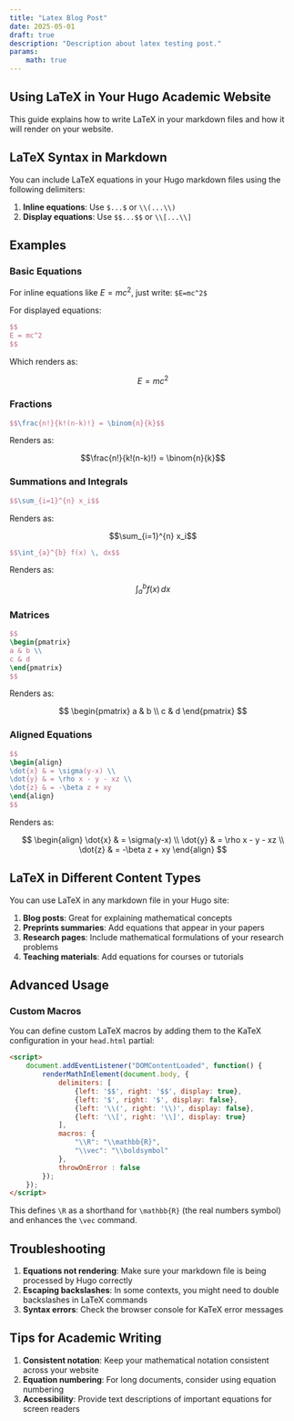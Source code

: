 ```yaml
---
title: "Latex Blog Post"
date: 2025-05-01
draft: true
description: "Description about latex testing post."
params:
    math: true
---
```


## Using LaTeX in Your Hugo Academic Website

This guide explains how to write LaTeX in your markdown files and how it will render on your website.

## LaTeX Syntax in Markdown

You can include LaTeX equations in your Hugo markdown files using the following delimiters:

1. **Inline equations**: Use `$...$` or `\\(...\\)`
2. **Display equations**: Use `$$...$$` or `\\[...\\]`

## Examples

### Basic Equations

For inline equations like $E=mc^2$, just write: `$E=mc^2$`

For displayed equations:

```LaTeX
$$
E = mc^2
$$
```

Which renders as:

$$
E = mc^2
$$

### Fractions

```LaTeX
$$\frac{n!}{k!(n-k)!} = \binom{n}{k}$$
```

Renders as:

$$\frac{n!}{k!(n-k)!} = \binom{n}{k}$$

### Summations and Integrals

```LaTeX
$$\sum_{i=1}^{n} x_i$$
```

Renders as:

$$\sum_{i=1}^{n} x_i$$

```LaTeX
$$\int_{a}^{b} f(x) \, dx$$
```

Renders as:

$$\int_{a}^{b} f(x) \, dx$$

### Matrices

```LaTeX
$$
\begin{pmatrix}
a & b \\
c & d
\end{pmatrix}
$$
```

Renders as:

$$
\begin{pmatrix}
a & b \\
c & d
\end{pmatrix}
$$

### Aligned Equations

```LaTeX
$$
\begin{align}
\dot{x} & = \sigma(y-x) \\
\dot{y} & = \rho x - y - xz \\
\dot{z} & = -\beta z + xy
\end{align}
$$
```

Renders as:

$$
\begin{align}
\dot{x} & = \sigma(y-x) \\
\dot{y} & = \rho x - y - xz \\
\dot{z} & = -\beta z + xy
\end{align}
$$

## LaTeX in Different Content Types

You can use LaTeX in any markdown file in your Hugo site:

1. **Blog posts**: Great for explaining mathematical concepts
2. **Preprints summaries**: Add equations that appear in your papers
3. **Research pages**: Include mathematical formulations of your research problems
4. **Teaching materials**: Add equations for courses or tutorials

## Advanced Usage

### Custom Macros

You can define custom LaTeX macros by adding them to the KaTeX configuration in your `head.html` partial:

```html
<script>
    document.addEventListener("DOMContentLoaded", function() {
        renderMathInElement(document.body, {
            delimiters: [
                {left: '$$', right: '$$', display: true},
                {left: '$', right: '$', display: false},
                {left: '\\(', right: '\\)', display: false},
                {left: '\\[', right: '\\]', display: true}
            ],
            macros: {
                "\\R": "\\mathbb{R}",
                "\\vec": "\\boldsymbol"
            },
            throwOnError : false
        });
    });
</script>
```

This defines `\R` as a shorthand for `\mathbb{R}` (the real numbers symbol) and enhances the `\vec` command.

## Troubleshooting

1. **Equations not rendering**: Make sure your markdown file is being processed by Hugo correctly
2. **Escaping backslashes**: In some contexts, you might need to double backslashes in LaTeX commands
3. **Syntax errors**: Check the browser console for KaTeX error messages

## Tips for Academic Writing

1. **Consistent notation**: Keep your mathematical notation consistent across your website
2. **Equation numbering**: For long documents, consider using equation numbering
3. **Accessibility**: Provide text descriptions of important equations for screen readers
